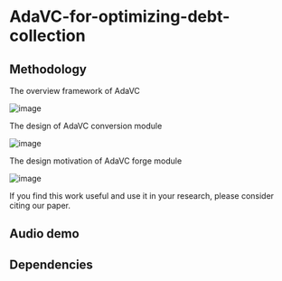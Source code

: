 # AdaVC-for-optimizing-debt-collection

## Methodology

The overview framework of AdaVC

![image](https://github.com/AdaVC-lab/AdaVC2021/blob/main/AdaVC-Overview.png)

The design of AdaVC conversion module

![image](https://github.com/AdaVC-lab/AdaVC2021/blob/main/conversion_module_flowchart.png)

The design motivation of AdaVC forge module

![image](https://github.com/AdaVC-lab/AdaVC2021/blob/main/forge_function_with_arrow.png)

If you find this work useful and use it in your research, please consider citing our paper.

## Audio demo

## Dependencies
